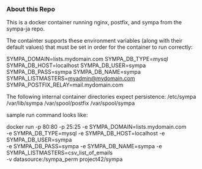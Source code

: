 ### About this Repo

This is a docker container running nginx, postfix,
and sympa from the sympa-ja repo.

The containter supports these environment
variables (along with their default values)
that must be set in order for the container to run
correctly:

SYMPA_DOMAIN=lists.mydomain.com
SYMPA_DB_TYPE=mysql
SYMPA_DB_HOST=localhost
SYMPA_DB_USER=sympa
SYMPA_DB_PASS=sympa
SYMPA_DB_NAME=sympa
SYMPA_LISTMASTERS=myadmin@mydomain.com
SYMPA_POSTFIX_RELAY=mail.mydomain.com

The following internal container directories expect persistence:
/etc/sympa
/var/lib/sympa
/var/spool/postfix
/var/spool/sympa

sample run command looks like:

docker run -p 80:80 -p 25:25 -e SYMPA_DOMAIN=lists.mydomain.com \
-e SYMPA_DB_TYPE=mysql -e SYMPA_DB_HOST=localhost -e SYMPA_DB_USER=sympa \
-e SYMPA_DB_PASS=sympa -e SYMPA_DB_NAME=sympa -e SYMPA_LISTMASTERS=csv_list_of_emails \
-v datasource:/sympa_perm project42/sympa
